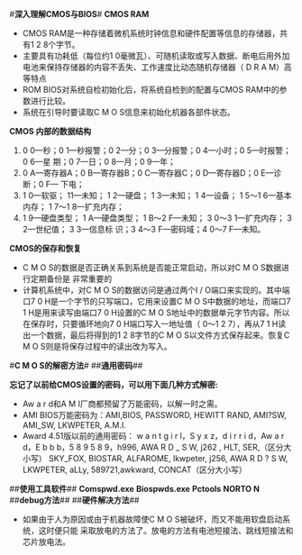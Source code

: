 #**深入理解CMOS与BIOS**#
**CMOS RAM**
 * CMOS RAM是一种存储着微机系统时钟信息和硬件配置等信息的存储器，共有1 2 8个字节。
 * 主要具有功耗低（每位约1 0毫微瓦）、可随机读取或写入数据、断电后用外加电池来保持存储器的内容不丢失、工作速度比动态随机存储器（ D R A M）高等特点
 * ROM BIOS对系统自检初始化后，将系统自检到的配置与CMOS RAM中的参数进行比较。
 * 系统在引导时要读取C M O S信息来初始化机器各部件状态。
  

**CMOS 内部的数据结构**

 1. 0 0—秒；0 1—秒报警；0 2—分；0 3—分报警；0 4—小时；0 5—时报警； 0 6—星
期；0 7—日；0 8—月；0 9—年；
 2. 0 A—寄存器A；0 B—寄存器B；0 C—寄存器C；0 D—寄存器D；0 E—诊断；0 F—
下电；
 3. 1 0—软驱； 11—未知； 1 2—硬盘； 1 3—未知； 1 4—设备； 1 5～1 6—基本内存；
1 7～1 8—扩充内存； 
 4. 1 9—硬盘类型；
1 A—硬盘类型； 1 B～2 F—未知； 3 0～3 1—扩充内存； 3 2—世纪值； 3 3—信息标
识；3 4～3 F—密码域；4 0～7 F—未知。

**CMOS的保存和恢复**

 * C M O S的数据是否正确关系到系统是否能正常启动，所以对C M O S数据进行定期备份是
非常重要的
 * 计算机系统中，对C M O S的数据访问是通过两个I / O端口来实现的。其中端口7 0 H是一个字节的只写端口，它用来设置C M O S中数据的地址，而端口7 1 H是用来读写由端口7 0 H设置的C M O S地址中的数据单元字节内容。所以在保存时，只要循环地向7 0 H端口写入一地址值（ 0～1 2 7），再从7 1 H读出一个数据，最后将得到的1 2 8字节的C M O S以文件方式保存起来。恢复C M O S则是将保存过程中的读出改为写入。
 
#**C M O S的解密方法**#
##**通用密码**##

**忘记了以前给CMOS设置的密码，可以用下面几种方式解密:**
 * Aw a r d和A M I厂商都预留了万能密码，以解一时之需。 
 * AMI BIOS万能密码为：AMI,BIOS, PASSWORD, HEWITT RAND, AMI?SW, AMI_SW,
LKWPETER, A.M.I.
 * Award 4.51版以前的通用密码：
w a n t g i r l，S y x z，d i r r i d，Aw a r d，E b b b，5 8 9 5 8 9，h996, AWA R D _ S W, j262 , HLT, SER,（区分大小写）
SKY_FOX, BIOSTAR, ALFAROME, lkwpeter, j256, AWA R D ? S W, LKWPETER, aLLy, 589721,awkward, CONCAT（区分大小写）

##**使用工具软件**##
**Comspwd.exe**  **Biospwds.exe**  **Pctools**  **NORTO N**
##**debug方法**##
##**硬件解决方法**##
 *  如果由于人为原因或由于机器故障使C M O S被破坏，而又不能用软盘启动系统，这时便只能
采取放电的方法了。放电的方法有电池短接法、跳线短接法和芯片放电法。
